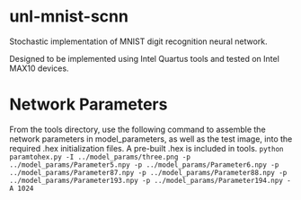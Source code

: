 # unl-mnist-scnn
Stochastic implementation of MNIST digit recognition neural network.

Designed to be implemented using Intel Quartus tools and tested on Intel MAX10 devices.

# Network Parameters
From the tools directory, use the following command to assemble the network parameters in model_parameters, as well as the test image, into the required .hex initialization files. A pre-built .hex is included in tools.
`python paramtohex.py -I ../model_params/three.png -p ../model_params/Parameter5.npy -p ../model_params/Parameter6.npy -p ../model_params/Parameter87.npy -p ../model_params/Parameter88.npy -p ../model_params/Parameter193.npy -p ../model_params/Parameter194.npy -A 1024`